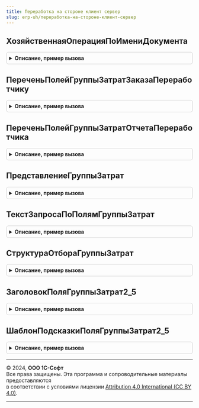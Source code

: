 ```yaml
---
title: Переработка на стороне клиент сервер
slug: erp-uh/переработка-на-стороне-клиент-сервер
---
```



## ХозяйственнаяОперацияПоИмениДокумента
<details style="margin: 1em 0; padding: 0.5em; border: 1px solid #ccc; border-radius: 6px;">

<summary style="font-weight: bold; cursor: pointer;">Описание, пример вызова</summary>

```bsl

// Возвращает хозяйственную операцию по имени документа
//
// Параметры:
//  ИмяДокумента - Строка -
//
// Возвращаемое значение:
//  ПеречислениеСсылка.ХозяйственныеОперации -
//
Функция ХозяйственнаяОперацияПоИмениДокумента(ИмяДокумента) Экспорт
```

Пример вызова
```bsl
Результат = ПереработкаНаСторонеКлиентСервер.ХозяйственнаяОперацияПоИмениДокумента(ИмяДокумента) 
```
</details>

## ПереченьПолейГруппыЗатратЗаказаПереработчику
<details style="margin: 1em 0; padding: 0.5em; border: 1px solid #ccc; border-radius: 6px;">

<summary style="font-weight: bold; cursor: pointer;">Описание, пример вызова</summary>

```bsl

// Возвращает перечень полей, идентифицирующих группу затрат.
//	Параметры:
//		ГруппировкаЗатрат - ПеречислениеСсылка.ГруппировкиЗатратВЗаказеПереработчику - тип группировки затрат.
//	Возвращаемое значение:
//		СписокЗначений - перечень полей, идентифицирующих группу затрат.
//
Функция ПереченьПолейГруппыЗатратЗаказаПереработчику(ГруппировкаЗатрат) Экспорт
```

Пример вызова
```bsl
Результат = ПереработкаНаСторонеКлиентСервер.ПереченьПолейГруппыЗатратЗаказаПереработчику(ГруппировкаЗатрат) 
```
</details>

## ПереченьПолейГруппыЗатратОтчетаПереработчика
<details style="margin: 1em 0; padding: 0.5em; border: 1px solid #ccc; border-radius: 6px;">

<summary style="font-weight: bold; cursor: pointer;">Описание, пример вызова</summary>

```bsl

// Возвращает перечень полей, идентифицирующих группу затрат.
//	Параметры:
//		ГруппировкаЗатрат - ПеречислениеСсылка.ГруппировкиЗатратВЗаказеПереработчику - тип группировки затрат.
//	Возвращаемое значение:
//		СписокЗначений - перечень полей, идентифицирующих группу затрат.
//
Функция ПереченьПолейГруппыЗатратОтчетаПереработчика(ГруппировкаЗатрат) Экспорт
```

Пример вызова
```bsl
Результат = ПереработкаНаСторонеКлиентСервер.ПереченьПолейГруппыЗатратОтчетаПереработчика(ГруппировкаЗатрат) 
```
</details>

## ПредставлениеГруппыЗатрат
<details style="margin: 1em 0; padding: 0.5em; border: 1px solid #ccc; border-radius: 6px;">

<summary style="font-weight: bold; cursor: pointer;">Описание, пример вызова</summary>

```bsl

// Представление группы затрат
//
// Параметры:
// 	Группа - Структура - описание группы затрат
// 	ПоляГруппыЗатрат - СписокЗначений - список полей группы затрат
// Возвращаемое значение:
// 	Строка
Функция ПредставлениеГруппыЗатрат(Группа, ПоляГруппыЗатрат) Экспорт
```

Пример вызова
```bsl
Результат = ПереработкаНаСторонеКлиентСервер.ПредставлениеГруппыЗатрат(Группа, ПоляГруппыЗатрат) 
```
</details>

## ТекстЗапросаПоПолямГруппыЗатрат
<details style="margin: 1em 0; padding: 0.5em; border: 1px solid #ccc; border-radius: 6px;">

<summary style="font-weight: bold; cursor: pointer;">Описание, пример вызова</summary>

```bsl

// Возвращает строку, содержащую перечень путей получения идентифицирующих группу затрат полей.
//	Параметры:
//		ИмяТаблицы - Строка - имя источника получения идентифицирующих группу затрат полей.
//		СписокПолей - СписокЗначений - перечень полей, идентифицирующих группу затрат.
//	Возвращаемое значение:
//		Строка - строка, содержащая перечень путей получения идентифицирующих группу затрат полей.
//
Функция ТекстЗапросаПоПолямГруппыЗатрат(ИмяТаблицы, СписокПолей) Экспорт
```

Пример вызова
```bsl
Результат = ПереработкаНаСторонеКлиентСервер.ТекстЗапросаПоПолямГруппыЗатрат(ИмяТаблицы, СписокПолей) 
```
</details>

## СтруктураОтбораГруппыЗатрат
<details style="margin: 1em 0; padding: 0.5em; border: 1px solid #ccc; border-radius: 6px;">

<summary style="font-weight: bold; cursor: pointer;">Описание, пример вызова</summary>

```bsl

// Возвращает структуру, содержащую перечень идентифицирующих группу затрат полей.
//	Параметры:
//		СписокПолей - СписокЗначений - перечень полей, идентифицирующих группу затрат.
//	Возвращаемое значение:
//		Структура - структура, содержащая перечень идентифицирующих группу затрат полей.
//
Функция СтруктураОтбораГруппыЗатрат(СписокПолей) Экспорт
```

Пример вызова
```bsl
Результат = ПереработкаНаСторонеКлиентСервер.СтруктураОтбораГруппыЗатрат(СписокПолей) 
```
</details>

## ЗаголовокПоляГруппыЗатрат2_5
<details style="margin: 1em 0; padding: 0.5em; border: 1px solid #ccc; border-radius: 6px;">

<summary style="font-weight: bold; cursor: pointer;">Описание, пример вызова</summary>

```bsl


// Получает заголовок поля группы затрат
//
// Параметры:
// 	ПоляГруппыЗатрат - СписокЗначений
// Возвращаемое значение:
// 	Строка
Функция ЗаголовокПоляГруппыЗатрат2_5(ПоляГруппыЗатрат) Экспорт
```

Пример вызова
```bsl
Результат = ПереработкаНаСторонеКлиентСервер.ЗаголовокПоляГруппыЗатрат2_5(ПоляГруппыЗатрат) 
```
</details>

## ШаблонПодсказкиПоляГруппыЗатрат2_5
<details style="margin: 1em 0; padding: 0.5em; border: 1px solid #ccc; border-radius: 6px;">

<summary style="font-weight: bold; cursor: pointer;">Описание, пример вызова</summary>

```bsl

// Описание
//
// Параметры:
// 	ГруппировкаЗатрат - ПеречислениеСсылка.ГруппировкиЗатратВЗаказеПереработчику
// Возвращаемое значение:
// 	Строка
Функция ШаблонПодсказкиПоляГруппыЗатрат2_5(ГруппировкаЗатрат) Экспорт
```

Пример вызова
```bsl
Результат = ПереработкаНаСторонеКлиентСервер.ШаблонПодсказкиПоляГруппыЗатрат2_5(ГруппировкаЗатрат) 
```
</details>

---

© 2024, **ООО 1С-Софт**  
Все права защищены. Эта программа и сопроводительные материалы предоставляются  
в соответствии с условиями лицензии [Attribution 4.0 International (CC BY 4.0)](https://creativecommons.org/licenses/by/4.0/legalcode).

---
